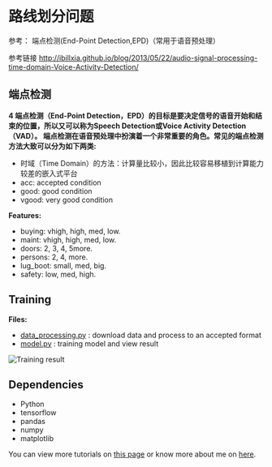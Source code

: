 # 路线划分问题

参考：
	端点检测(End-Point Detection,EPD)（常用于语音预处理）

参考链接
http://ibillxia.github.io/blog/2013/05/22/audio-signal-processing-time-domain-Voice-Activity-Detection/


## 端点检测

**4 端点检测（End-Point Detection，EPD）的目标是要决定信号的语音开始和结束的位置，所以又可以称为Speech Detection或Voice Activity Detection（VAD）。 端点检测在语音预处理中扮演着一个非常重要的角色。常见的端点检测方法大致可以分为如下两类:**
* 时域（Time Domain）的方法：计算量比较小，因此比较容易移植到计算能力较差的嵌入式平台
* acc:  accepted condition
* good: good condition
* vgood: very good condition

**Features:**
* buying: vhigh, high, med, low.
* maint: vhigh, high, med, low.
* doors: 2, 3, 4, 5more.
* persons: 2, 4, more.
* lug_boot: small, med, big.
* safety: low, med, high.

## Training
**Files:**
* [data_processing.py](/data_processing.py) : download data and process to an accepted format
* [model.py](/model.py) : training model and view result

![Training result](/result.png)


## Dependencies
* Python
* tensorflow
* pandas
* numpy
* matplotlib

You can view more tutorials on [this page](https://morvanzhou.github.io/) or know more about me on [here](https://morvanzhou.github.io/about/).